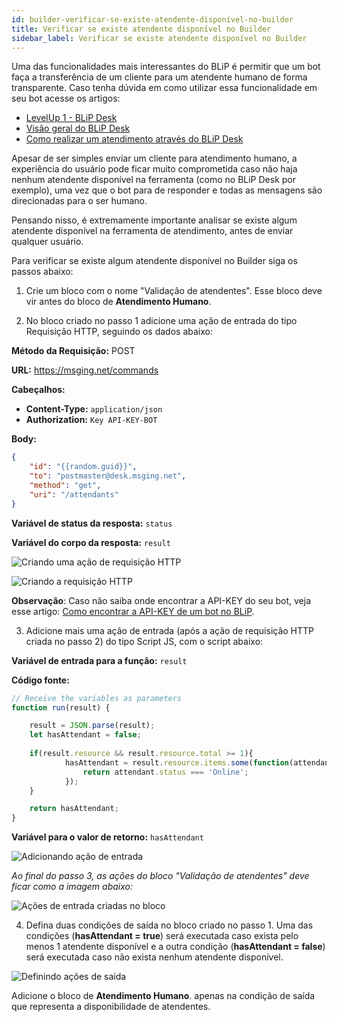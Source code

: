 ```yaml
---
id: builder-verificar-se-existe-atendente-disponível-no-builder
title: Verificar se existe atendente disponível no Builder
sidebar_label: Verificar se existe atendente disponível no Builder
---
```


Uma das funcionalidades mais interessantes do BLiP é permitir que um bot faça a transferência de um cliente para um atendente humano de forma transparente. Caso tenha dúvida em como utilizar essa funcionalidade em seu bot acesse os artigos: 

* [LevelUp 1 - BLiP Desk](/docs/general/level-up/level-up-1-blip-desk) 
* [Visão geral do BLiP Desk](/docs/helpdesk/desk-visao-geral-desk) 
* [Como realizar um atendimento através do BLiP Desk](/docs/helpdesk/desk-como-realizar-um-atendimento-atraves-do-blip-desk)

Apesar de ser simples enviar um cliente para atendimento humano, a experiência do usuário pode ficar muito comprometida caso não haja nenhum atendente disponível na ferramenta (como no BLiP Desk por exemplo), uma vez que o bot para de responder e todas as mensagens são direcionadas para o ser humano.

Pensando nisso, é extremamente importante analisar se existe algum atendente disponível na ferramenta de atendimento, antes de enviar qualquer usuário.

Para verificar se existe algum atendente disponível no Builder siga os passos abaixo:

1. Crie um bloco com o nome "Validação de atendentes". Esse bloco deve vir antes do bloco de **Atendimento Humano**.

2. No bloco criado no passo 1 adicione uma ação de entrada do tipo Requisição HTTP, seguindo os dados abaixo:

**Método da Requisição:** POST

**URL:** <https://msging.net/commands>

**Cabeçalhos:**

* **Content-Type:** `application/json`
* **Authorization:** `Key API-KEY-BOT`

**Body:**

```json
{
    "id": "{{random.guid}}",
    "to": "postmaster@desk.msging.net",
    "method": "get",
    "uri": "/attendants"
}
```

**Variável de status da resposta:** `status`

**Variável do corpo da resposta:** `result`

![Criando uma ação de requisição HTTP](/img/builder/builder-verificar-se-existe-atendente-disponível-no-builder-1.png)

![Criando a requisição HTTP](/img/builder/builder-verificar-se-existe-atendente-disponível-no-builder-2.png)

**Observação**: Caso não saiba onde encontrar a API-KEY do seu bot, veja esse artigo: [Como encontrar a API-KEY de um bot no BLiP](/docs/api-sdks/api-sdks-como-encontrar-a-api-key-do-meu-bot).

3. Adicione mais uma ação de entrada (após a ação de requisição HTTP criada no passo 2) do tipo Script JS, com o script abaixo:

**Variável de entrada para a função:** `result`

**Código fonte:**

```javascript
// Receive the variables as parameters
function run(result) {

    result = JSON.parse(result);
    let hasAttendant = false;
    
    if(result.resource && result.resource.total >= 1){
            hasAttendant = result.resource.items.some(function(attendant){
                return attendant.status === 'Online';
            });
    }

    return hasAttendant;
}
```

**Variável para o valor de retorno:** `hasAttendant`

![Adicionando ação de entrada](/img/builder/builder-verificar-se-existe-atendente-disponível-no-builder-3.png)

*Ao final do passo 3, as ações do bloco "Validação de atendentes" deve ficar como a imagem abaixo:*

![Ações de entrada criadas no bloco](/img/builder/builder-verificar-se-existe-atendente-disponível-no-builder-4.png)

4. Defina duas condições de saída no bloco criado no passo 1. Uma das condições (**hasAttendant = true**) será executada caso exista pelo menos 1 atendente disponível e a outra condição (**hasAttendant = false**) será executada caso não exista nenhum atendente disponível.

![Definindo ações de saída](/img/builder/builder-verificar-se-existe-atendente-disponível-no-builder-5.png)

Adicione o bloco de **Atendimento Humano**. apenas na condição de saída que representa a disponibilidade de atendentes.


